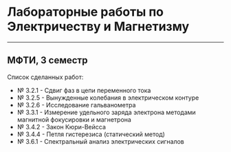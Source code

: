 # Лабораторные работы по Электричеству и Магнетизму
----------------------
## МФТИ, 3 семестр
Список сделанных работ:
* № 3.2.1 - Сдвиг фаз в цепи переменного тока
* № 3.2.5 - Вынужденные колебания в электрическом контуре
* № 3.2.6 - Исследование гальванометра
* № 3.3.1 - Измерение удельного заряда электрона методами магнитной фокусировки и магнетрона
* № 3.4.2 - Закон Кюри-Вейсса
* № 3.4.4 - Петля гистерезиса (статический метод)
* № 3.6.1 - Спектральный анализ электрических сигналов

